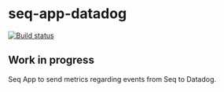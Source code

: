 # seq-app-datadog

[![Build status](https://ci.appveyor.com/api/projects/status/vdecduajebtma9g2?svg=true)](https://ci.appveyor.com/project/bwegman/seq-app-datadog)

## Work in progress

Seq App to send metrics regarding events from Seq to Datadog.

